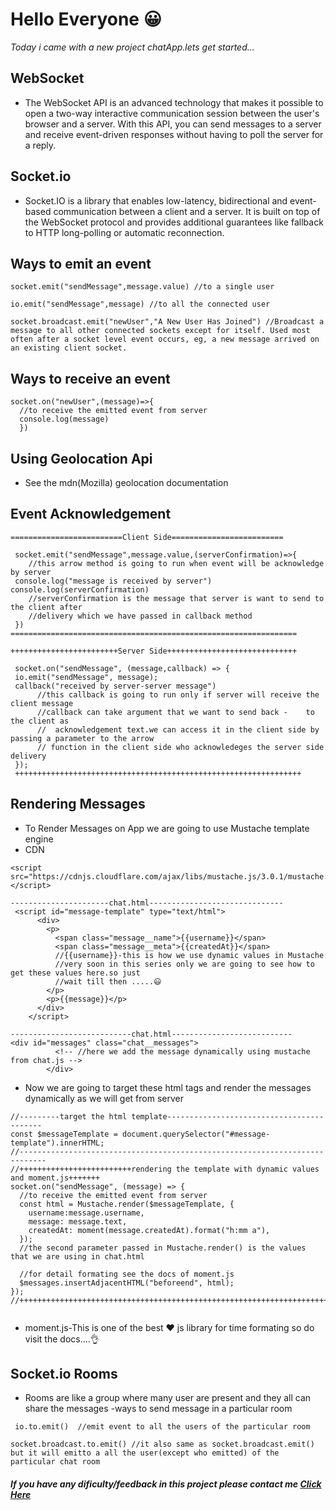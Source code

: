 # Hello Everyone 😀

_Today i came with a new project chatApp.lets get started..._

## WebSocket

- The WebSocket API is an advanced technology that makes it possible to open a two-way interactive communication session between the user's browser and a server. With this API, you can send messages to a server and receive event-driven responses without having to poll the server for a reply.

## Socket.io

- Socket.IO is a library that enables low-latency, bidirectional and event-based communication between a client and a server. It is built on top of the WebSocket protocol and provides additional guarantees like fallback to HTTP long-polling or automatic reconnection.

## Ways to emit an event

```
socket.emit("sendMessage",message.value) //to a single user
```

```
io.emit("sendMessage",message) //to all the connected user
```

```
socket.broadcast.emit("newUser","A New User Has Joined") //Broadcast a message to all other connected sockets except for itself. Used most often after a socket level event occurs, eg, a new message arrived on an existing client socket.

```

## Ways to receive an event

```
socket.on("newUser",(message)=>{
  //to receive the emitted event from server
  console.log(message)
  })
```

## Using Geolocation Api

- See the mdn(Mozilla) geolocation documentation

## Event Acknowledgement

```
=========================Client Side=========================

 socket.emit("sendMessage",message.value,(serverConfirmation)=>{
    //this arrow method is going to run when event will be acknowledge by server
 console.log("message is received by server")
console.log(serverConfirmation)
    //serverConfirmation is the message that server is want to send to the client after
    //delivery which we have passed in callback method
 })
================================================================
```

```
++++++++++++++++++++++++Server Side+++++++++++++++++++++++++++++

 socket.on("sendMessage", (message,callback) => {
 io.emit("sendMessage", message);
 callback("received by server-server message")
      //this callback is going to run only if server will receive the client message
      //callback can take argument that we want to send back -    to the client as
      //  acknowledgement text.we can access it in the client side by passing a parameter to the arrow
      // function in the client side who acknowledeges the server side delivery
 });
 ++++++++++++++++++++++++++++++++++++++++++++++++++++++++++++++++
```

## Rendering Messages

- To Render Messages on App we are going to use Mustache template engine
- CDN

```
<script src="https://cdnjs.cloudflare.com/ajax/libs/mustache.js/3.0.1/mustache.min.js"></script>
```

```
----------------------chat.html------------------------------
 <script id="message-template" type="text/html">
      <div>
        <p>
          <span class="message__name">{{username}}</span>
          <span class="message__meta">{{createdAt}}</span>
          //{{username}}-this is how we use dynamic values in Mustache
          //very soon in this series only we are going to see how to get these values here.so just
          //wait till then .....😃
        </p>
        <p>{{message}}</p>
      </div>
    </script>
```

```
---------------------------chat.html---------------------------
<div id="messages" class="chat__messages">
          <!-- //here we add the message dynamically using mustache from chat.js -->
        </div>
```

- Now we are going to target these html tags and render the messages dynamically as we will get from server

```
//---------target the html template------------------------------------------
const $messageTemplate = document.querySelector("#message-template").innerHTML;
//----------------------------------------------------------------------------
//+++++++++++++++++++++++++rendering the template with dynamic values and moment.js+++++++
socket.on("sendMessage", (message) => {
  //to receive the emitted event from server
  const html = Mustache.render($messageTemplate, {
    username:message.username,
    message: message.text,
    createdAt: moment(message.createdAt).format("h:mm a"),
  });
  //the second parameter passed in Mustache.render() is the values that we are using in chat.html

  //for detail formating see the docs of moment.js
  $messages.insertAdjacentHTML("beforeend", html);
});
//++++++++++++++++++++++++++++++++++++++++++++++++++++++++++++++++++++++++++++++++++++++


```

- moment.js-This is one of the best ❤ js library for time formating so do visit the docs....👌

## Socket.io Rooms

- Rooms are like a group where many user are present and they all can share the messages
  -ways to send message in a particular room

```
 io.to.emit()  //emit event to all the users of the particular room

```

```
socket.broadcast.to.emit() //it also same as socket.broadcast.emit() but it will emitto a all the user(except who emitted) of the particular chat room
```

##### If you have any dificulty/feedback in this project please contact me [Click Here](https://pages.github.com/)

